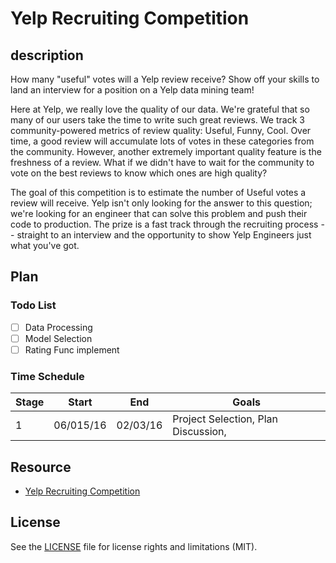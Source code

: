 # Yelp Recruiting Competition

## description
How many "useful" votes will a Yelp review receive? Show off your skills to land an interview for a position on a Yelp data mining team!

Here at Yelp, we really love the quality of our data. We're grateful that so many of our users take the time to write such great reviews. We track 3 community-powered metrics of review quality: Useful, Funny, Cool. Over time, a good review will accumulate lots of votes in these categories from the community. However, another extremely important quality feature is the freshness of a review. What if we didn't have to wait for the community to vote on the best reviews to know which ones are high quality?

The goal of this competition is to estimate the number of Useful votes a review will receive. Yelp isn't only looking for the answer to this question; we're looking for an engineer that can solve this problem and push their code to production. The prize is a fast track through the recruiting process -- straight to an interview and the opportunity to show Yelp Engineers just what you've got.

## Plan

### Todo List
- [ ] Data Processing
- [ ] Model Selection
- [ ] Rating Func implement

### Time Schedule

| Stage | Start  | End | Goals |
| ------------- | ------------- | ------------- | ------------- |
| 1 | 06/015/16  | 02/03/16  | Project Selection, Plan Discussion, |

## Resource
- [Yelp Recruiting Competition](https://www.kaggle.com/c/yelp-recruiting)

## License
See the [LICENSE](LICENSE.md) file for license rights and limitations (MIT).
